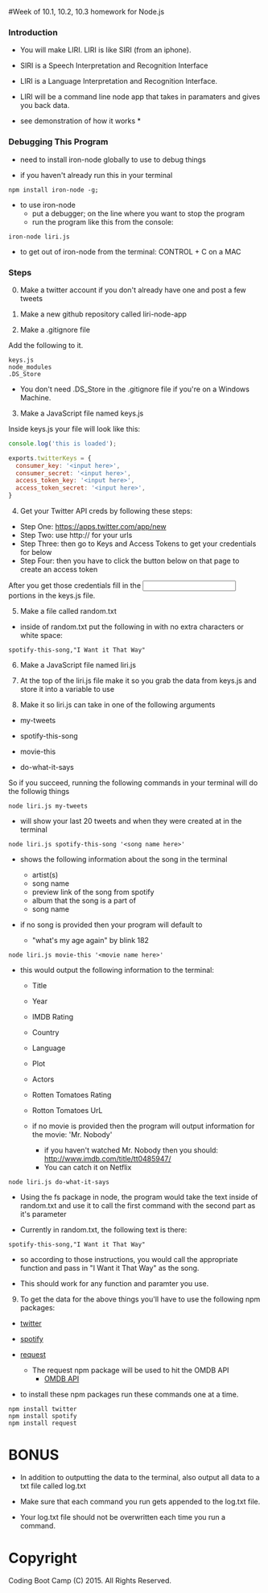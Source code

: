 #Week of 10.1, 10.2, 10.3 homework for Node.js

### Introduction

* You will make LIRI. LIRI is like SIRI (from an iphone).

* SIRI is a Speech Interpretation and Recognition Interface

* LIRI is a Language Interpretation and Recognition Interface.

* LIRI will be a command line node app that takes in paramaters and gives you back data.

* see demonstration of how it works * 

### Debugging This Program
* need to install iron-node globally to use to debug things

* if you haven't already run this in your terminal

```
npm install iron-node -g;
```

* to use iron-node
	* put a debugger; on the line where you want to stop the program
	* run the program like this from the console:

```
iron-node liri.js
```

* to get out of iron-node from the terminal: CONTROL + C on a MAC

### Steps

0. Make a twitter account if you don't already have one and post a few tweets

1. Make a new github repository called liri-node-app

2. Make a .gitignore file

Add the following to it.

```
keys.js
node_modules
.DS_Store
```
* You don't need .DS_Store in the .gitignore file if you're on a Windows Machine.

3. Make a JavaScript file named keys.js

Inside keys.js your file will look like this:

``` JavaScript
console.log('this is loaded');

exports.twitterKeys = {
  consumer_key: '<input here>',
  consumer_secret: '<input here>',
  access_token_key: '<input here>',
  access_token_secret: '<input here>',
}

```
4. Get your Twitter API creds by following these steps:

* Step One: https://apps.twitter.com/app/new
* Step Two: use http:// for your urls
* Step Three: then go to Keys and Access Tokens to get your credentials for below
* Step Four: then you have to click the button below on that page to create an access token

After you get those credentials fill in the <input here> portions in the keys.js file.

5. Make a file called random.txt

* inside of random.txt put the following in with no extra characters or white space:

```
spotify-this-song,"I Want it That Way"
```

6. Make a JavaScript file named liri.js

7. At the top of the liri.js file make it so you grab the data from keys.js and store it into a variable to use

8. Make it so liri.js can take in one of the following arguments

* my-tweets

* spotify-this-song

* movie-this

* do-what-it-says

So if you succeed, running the following commands in your terminal will do the followig things

```
node liri.js my-tweets
```
* will show your last 20 tweets and when they were created at in the terminal

```
node liri.js spotify-this-song '<song name here>'
```

* shows the following information about the song in the terminal

	* artist(s)
	* song name
	* preview link of the song from spotify
	* album that the song is a part of
	* song name

* if no song is provided then your program will default to
	* "what's my age again" by blink 182

```
node liri.js movie-this '<movie name here>'
```

* this would output the following information to the terminal:

	* Title
	* Year
	* IMDB Rating
	* Country
	* Language
	* Plot
	* Actors
	* Rotten Tomatoes Rating 
	* Rotton Tomatoes UrL

	* if no movie is provided then the program will output information for the movie: 'Mr. Nobody'
		* if you haven't watched Mr. Nobody then you should: http://www.imdb.com/title/tt0485947/
		* You can catch it on Netflix

```
node liri.js do-what-it-says 
```

* Using the fs package in node, the program would take the text inside of random.txt and use it to call the first command with the second part as it's parameter

* Currently in random.txt, the following text is there:

```
spotify-this-song,"I Want it That Way"
```

* so according to those instructions, you would  call the appropriate function and pass in "I Want it That Way" as the song.

* This should work for any function and paramter you use.

9. To get the data for the above things you'll have to use the following npm packages:

* [twitter](https://www.npmjs.com/package/twitter)
* [spotify](https://www.npmjs.com/package/spotify)
* [request](https://www.npmjs.com/package/request)
	* The request npm package will be used to hit the OMDB API
		* [OMDB API](http://www.omdbapi.com)

* to install these npm packages run these commands one at a time.

```
npm install twitter
npm install spotify
npm install request
```

# BONUS

* In addition to outputting the data to the terminal, also output all data to a txt file called log.txt

* Make sure that each command you run gets appended to the log.txt file. 

* Your log.txt file should not be overwritten each time you run a command.

# Copyright
Coding Boot Camp (C) 2015. All Rights Reserved.